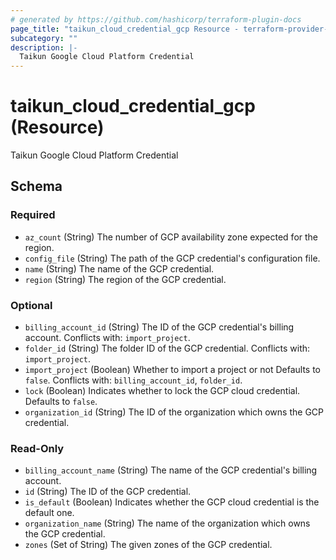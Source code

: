 ```yaml
---
# generated by https://github.com/hashicorp/terraform-plugin-docs
page_title: "taikun_cloud_credential_gcp Resource - terraform-provider-taikun"
subcategory: ""
description: |-
  Taikun Google Cloud Platform Credential
---
```


# taikun_cloud_credential_gcp (Resource)

Taikun Google Cloud Platform Credential



<!-- schema generated by tfplugindocs -->
## Schema

### Required

- `az_count` (String) The number of GCP availability zone expected for the region.
- `config_file` (String) The path of the GCP credential's configuration file.
- `name` (String) The name of the GCP credential.
- `region` (String) The region of the GCP credential.

### Optional

- `billing_account_id` (String) The ID of the GCP credential's billing account. Conflicts with: `import_project`.
- `folder_id` (String) The folder ID of the GCP credential. Conflicts with: `import_project`.
- `import_project` (Boolean) Whether to import a project or not Defaults to `false`. Conflicts with: `billing_account_id`, `folder_id`.
- `lock` (Boolean) Indicates whether to lock the GCP cloud credential. Defaults to `false`.
- `organization_id` (String) The ID of the organization which owns the GCP credential.

### Read-Only

- `billing_account_name` (String) The name of the GCP credential's billing account.
- `id` (String) The ID of the GCP credential.
- `is_default` (Boolean) Indicates whether the GCP cloud credential is the default one.
- `organization_name` (String) The name of the organization which owns the GCP credential.
- `zones` (Set of String) The given zones of the GCP credential.



